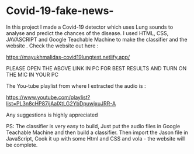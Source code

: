 # Covid-19-fake-news-

In this project I made a Covid-19 detector which uses Lung sounds to analyse and predict the chances of the disease. I used HTML, CSS, JAVASCRIPT and Google Teachable Machine to make the classifier and the website . Check the website out here :

https://mayukhmalidas-covid19lungtest.netlify.app/

PLEASE OPEN THE ABOVE LINK IN PC FOR BEST RESULTS AND TURN ON THE MIC IN YOUR PC

The You-tube playlist from where I extracted the audio is :

https://www.youtube.com/playlist?list=PL3n8cHP87ijAalXtLG2YbDpuwjxuJRR-A

Any suggestions is highly appreciated

PS: The classifier is very easy to build, Just put the audio files in Google Teachable Machine and then build a classifier. Then import the Jason file in JavaScript, Cook it up with some Html and CSS and vola - the website will be complete.
